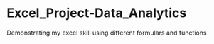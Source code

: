 # Excel_Project-Data_Analytics 
 Demonstrating my excel skill using different formulars and functions 
